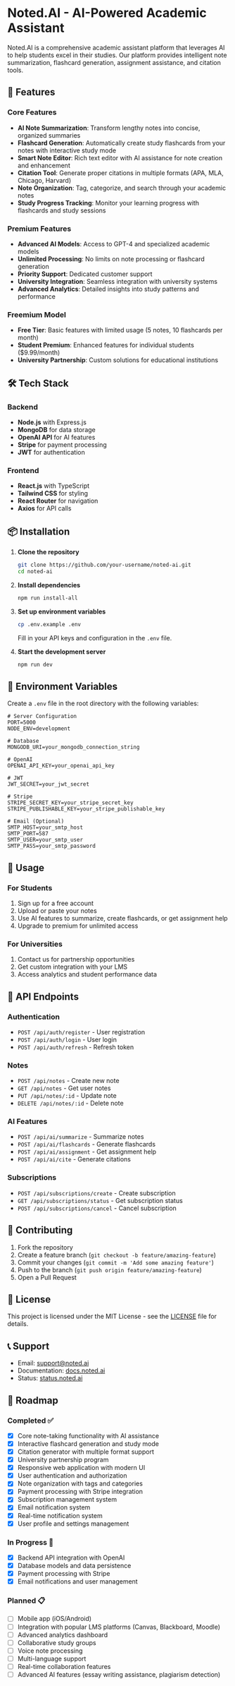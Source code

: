 # Noted.AI - AI-Powered Academic Assistant

Noted.AI is a comprehensive academic assistant platform that leverages AI to help students excel in their studies. Our platform provides intelligent note summarization, flashcard generation, assignment assistance, and citation tools.

## 🚀 Features

### Core Features
- **AI Note Summarization**: Transform lengthy notes into concise, organized summaries
- **Flashcard Generation**: Automatically create study flashcards from your notes with interactive study mode
- **Smart Note Editor**: Rich text editor with AI assistance for note creation and enhancement
- **Citation Tool**: Generate proper citations in multiple formats (APA, MLA, Chicago, Harvard)
- **Note Organization**: Tag, categorize, and search through your academic notes
- **Study Progress Tracking**: Monitor your learning progress with flashcards and study sessions

### Premium Features
- **Advanced AI Models**: Access to GPT-4 and specialized academic models
- **Unlimited Processing**: No limits on note processing or flashcard generation
- **Priority Support**: Dedicated customer support
- **University Integration**: Seamless integration with university systems
- **Advanced Analytics**: Detailed insights into study patterns and performance

### Freemium Model
- **Free Tier**: Basic features with limited usage (5 notes, 10 flashcards per month)
- **Student Premium**: Enhanced features for individual students ($9.99/month)
- **University Partnership**: Custom solutions for educational institutions

## 🛠️ Tech Stack

### Backend
- **Node.js** with Express.js
- **MongoDB** for data storage
- **OpenAI API** for AI features
- **Stripe** for payment processing
- **JWT** for authentication

### Frontend
- **React.js** with TypeScript
- **Tailwind CSS** for styling
- **React Router** for navigation
- **Axios** for API calls

## 📦 Installation

1. **Clone the repository**
   ```bash
   git clone https://github.com/your-username/noted-ai.git
   cd noted-ai
   ```

2. **Install dependencies**
   ```bash
   npm run install-all
   ```

3. **Set up environment variables**
   ```bash
   cp .env.example .env
   ```
   Fill in your API keys and configuration in the `.env` file.

4. **Start the development server**
   ```bash
   npm run dev
   ```

## 🔧 Environment Variables

Create a `.env` file in the root directory with the following variables:

```env
# Server Configuration
PORT=5000
NODE_ENV=development

# Database
MONGODB_URI=your_mongodb_connection_string

# OpenAI
OPENAI_API_KEY=your_openai_api_key

# JWT
JWT_SECRET=your_jwt_secret

# Stripe
STRIPE_SECRET_KEY=your_stripe_secret_key
STRIPE_PUBLISHABLE_KEY=your_stripe_publishable_key

# Email (Optional)
SMTP_HOST=your_smtp_host
SMTP_PORT=587
SMTP_USER=your_smtp_user
SMTP_PASS=your_smtp_password
```

## 🚀 Usage

### For Students
1. Sign up for a free account
2. Upload or paste your notes
3. Use AI features to summarize, create flashcards, or get assignment help
4. Upgrade to premium for unlimited access

### For Universities
1. Contact us for partnership opportunities
2. Get custom integration with your LMS
3. Access analytics and student performance data

## 📱 API Endpoints

### Authentication
- `POST /api/auth/register` - User registration
- `POST /api/auth/login` - User login
- `POST /api/auth/refresh` - Refresh token

### Notes
- `POST /api/notes` - Create new note
- `GET /api/notes` - Get user notes
- `PUT /api/notes/:id` - Update note
- `DELETE /api/notes/:id` - Delete note

### AI Features
- `POST /api/ai/summarize` - Summarize notes
- `POST /api/ai/flashcards` - Generate flashcards
- `POST /api/ai/assignment` - Get assignment help
- `POST /api/ai/cite` - Generate citations

### Subscriptions
- `POST /api/subscriptions/create` - Create subscription
- `GET /api/subscriptions/status` - Get subscription status
- `POST /api/subscriptions/cancel` - Cancel subscription

## 🤝 Contributing

1. Fork the repository
2. Create a feature branch (`git checkout -b feature/amazing-feature`)
3. Commit your changes (`git commit -m 'Add some amazing feature'`)
4. Push to the branch (`git push origin feature/amazing-feature`)
5. Open a Pull Request

## 📄 License

This project is licensed under the MIT License - see the [LICENSE](LICENSE) file for details.

## 📞 Support

- Email: support@noted.ai
- Documentation: [docs.noted.ai](https://docs.noted.ai)
- Status: [status.noted.ai](https://status.noted.ai)

## 🎯 Roadmap

### Completed ✅
- [x] Core note-taking functionality with AI assistance
- [x] Interactive flashcard generation and study mode
- [x] Citation generator with multiple format support
- [x] University partnership program
- [x] Responsive web application with modern UI
- [x] User authentication and authorization
- [x] Note organization with tags and categories
- [x] Payment processing with Stripe integration
- [x] Subscription management system
- [x] Email notification system
- [x] Real-time notification system
- [x] User profile and settings management

### In Progress 🚧
- [x] Backend API integration with OpenAI
- [x] Database models and data persistence
- [x] Payment processing with Stripe
- [x] Email notifications and user management

### Planned 📋
- [ ] Mobile app (iOS/Android)
- [ ] Integration with popular LMS platforms (Canvas, Blackboard, Moodle)
- [ ] Advanced analytics dashboard
- [ ] Collaborative study groups
- [ ] Voice note processing
- [ ] Multi-language support
- [ ] Real-time collaboration features
- [ ] Advanced AI features (essay writing assistance, plagiarism detection) 